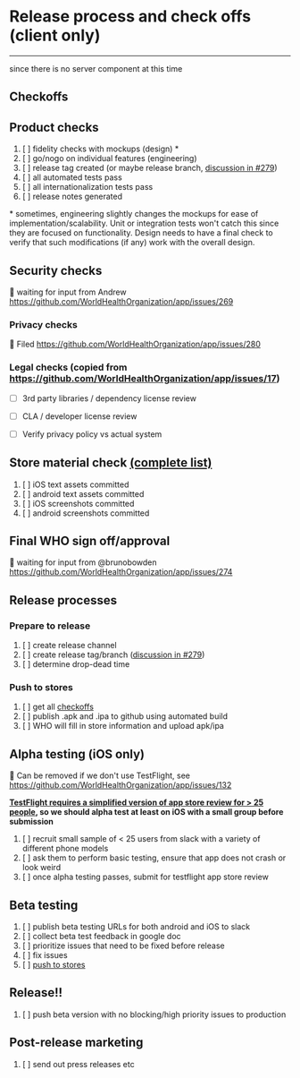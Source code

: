 # Release process and check offs (client only)
______
since there is no server component at this time

## Checkoffs

## Product checks
1. [ ]  fidelity checks with mockups (design) \*
1. [ ]  go/nogo on individual features (engineering)
1. [ ]  release tag created (or maybe release branch, [discussion in #279](https://github.com/WorldHealthOrganization/app/issues/279))
1. [ ]  all automated tests pass
1. [ ]  all internationalization tests pass
1. [ ]  release notes generated

\* sometimes, engineering slightly changes the mockups for ease of implementation/scalability. Unit or integration tests won't catch this since they are focused on functionality. Design needs to have a final check to verify that such modifications (if any) work with the overall design.

## Security checks
:construction: waiting for input from Andrew https://github.com/WorldHealthOrganization/app/issues/269
### Privacy checks
:construction: Filed https://github.com/WorldHealthOrganization/app/issues/280
### Legal checks (copied from https://github.com/WorldHealthOrganization/app/issues/17)
- [ ] 3rd party libraries / dependency license review
- [ ] CLA / developer license review
- [ ] Verify privacy policy vs actual system


## Store material check [(complete list)](release/store_asset_checks.md)

1. [ ] iOS text assets committed
1. [ ] android text assets committed
1. [ ] iOS screenshots committed
1. [ ] android screenshots committed 

## Final WHO sign off/approval
:construction: waiting for input from @brunobowden https://github.com/WorldHealthOrganization/app/issues/274

## Release processes

### Prepare to release

1. [ ] create release channel
1. [ ] create release tag/branch ([discussion in #279](https://github.com/WorldHealthOrganization/app/issues/279))
1. [ ] determine drop-dead time

### Push to stores

1. [ ] get all [checkoffs](#checkoffs)
1. [ ] publish .apk and .ipa to github using automated build
1. [ ] WHO will fill in store information and upload apk/ipa

## Alpha testing (iOS only)

:construction: Can be removed if we don't use TestFlight, see https://github.com/WorldHealthOrganization/app/issues/132

**[TestFlight requires a simplified version of app store review for > 25 people](https://developer.apple.com/testflight/), so we should alpha test at least on iOS with a small group before submission** 

1. [ ] recruit small sample of < 25 users from slack with a variety of different phone models
1. [ ] ask them to perform basic testing, ensure that app does not crash or look weird
1. [ ] once alpha testing passes, submit for testflight app store review

## Beta testing

1. [ ] publish beta testing URLs for both android and iOS to slack
1. [ ] collect beta test feedback in google doc
1. [ ] prioritize issues that need to be fixed before release
1. [ ] fix issues
1. [ ] [push to stores](#push-to-stores)

## Release!!

1. [ ] push beta version with no blocking/high priority issues to production

## Post-release marketing

1. [ ] send out press releases etc
